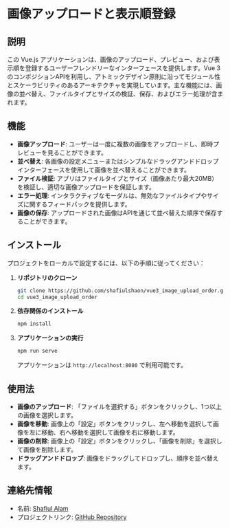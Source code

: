 
# 画像アップロードと表⽰順登録

## 説明

この Vue.js アプリケーションは、画像のアップロード、プレビュー、および表示順を登録するユーザーフレンドリーなインターフェースを提供します。Vue 3のコンポジションAPIを利用し、アトミックデザイン原則に沿ってモジュール性とスケーラビリティのあるアーキテクチャを実現しています。主な機能には、画像の並べ替え、ファイルタイプとサイズの検証、保存、およびエラー処理が含まれます。

## 機能

- **画像アップロード**: ユーザーは一度に複数の画像をアップロードし、即時プレビューを見ることができます。
- **並べ替え**: 各画像の設定メニューまたはシンプルなドラッグアンドドロップインターフェースを使用して画像を並べ替えることができます。
- **ファイル検証**: アプリはファイルタイプとサイズ（画像あたり最大20MB）を検証し、適切な画像アップロードを保証します。
- **エラー処理**: インタラクティブなモーダルは、無効なファイルタイプやサイズに関するフィードバックを提供します。
- **画像の保存**: アップロードされた画像はAPIを通じて並べ替えた順序で保存することができます。

## インストール

プロジェクトをローカルで設定するには、以下の手順に従ってください：

1. **リポジトリのクローン**

   ```sh
   git clone https://github.com/shafiulshaon/vue3_image_upload_order.git
   cd vue3_image_upload_order
   ```

2. **依存関係のインストール**

   ```sh
   npm install
   ```

3. **アプリケーションの実行**

   ```sh
   npm run serve
   ```

   アプリケーションは `http://localhost:8080` で利用可能です。

## 使用法

- **画像のアップロード**: 「ファイルを選択する」ボタンをクリックし、1つ以上の画像を選択します。
- **画像を移動**: 画像上の「設定」ボタンをクリックし、左へ移動を選択して画像を左に移動、右へ移動を選択して画像を右に移動します。
- **画像の削除**: 画像上の「設定」ボタンをクリックし、「画像を削除」を選択して画像を削除します。
- **ドラッグアンドドロップ**: 画像をドラッグしてドロップし、順序を並べ替えます。

## 連絡先情報

- 名前: [Shafiul Alam](shafiulshaon@gmail.com)
- プロジェクトリンク: [GitHub Repository](https://github.com/shafiulshaon/vue3_image_upload_order)

